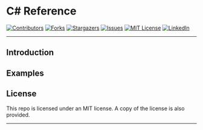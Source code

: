 # C# Reference

[![Contributors][contributors-shield]][contributors-url]
[![Forks][forks-shield]][forks-url]
[![Stargazers][stars-shield]][stars-url]
[![Issues][issues-shield]][issues-url]
[![MIT License][license-shield]][license-url]
[![LinkedIn][linkedin-shield]][linkedin-url]

---

## Introduction

## Examples

## License

This repo is licensed under an MIT license. A copy of the license is also provided.

---

[contributors-shield]: https://img.shields.io/github/contributors/darlodev/csharp_reference.svg?style=for-the-badge
[contributors-url]: https://github.com/darlodev
[forks-shield]: https://img.shields.io/github/forks/darlodev/csharp_reference.svg?style=for-the-badge
[forks-url]: https://github.com/darlodev/csharp_reference/network/members
[stars-shield]: https://img.shields.io/github/stars/darlodev/csharp_reference.svg?style=for-the-badge
[stars-url]: https://github.com/darlodev/csharp_reference/stargazers
[issues-shield]: https://img.shields.io/github/issues/darlodev/csharp_reference.svg?style=for-the-badge
[issues-url]: https://github.com/darlodev/csharp_reference/issues
[license-shield]: https://img.shields.io/github/license/darlodev/csharp_reference.svg?style=for-the-badge
[license-url]: https://github.com/darlodev/csharp_reference/blob/master/LICENSE.txt
[linkedin-shield]: https://img.shields.io/badge/-LinkedIn-black.svg?style=for-the-badge&logo=linkedin&colorB=555
[linkedin-url]: https://linkedin.com/in/darlodev
